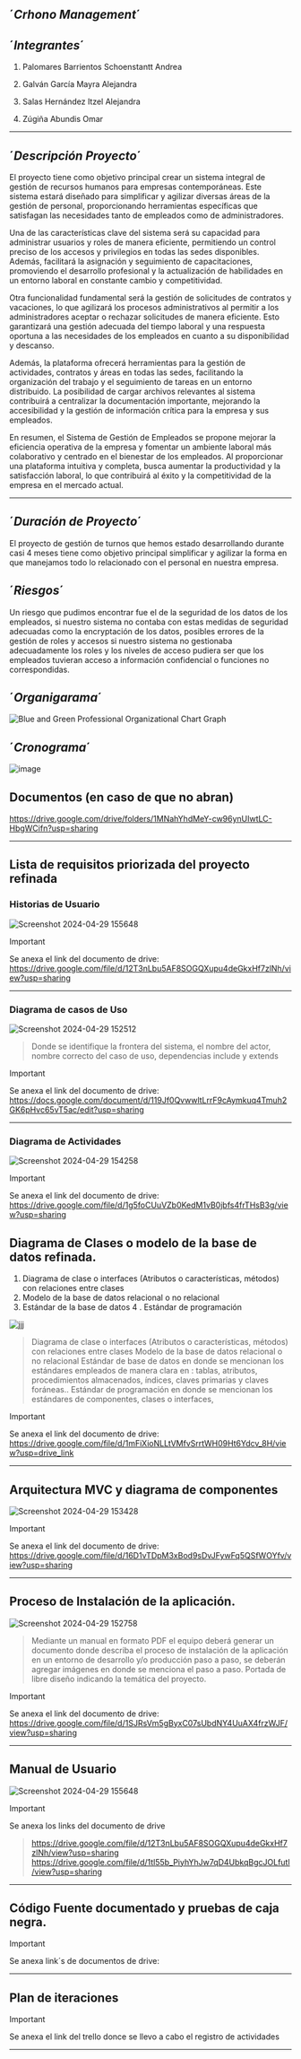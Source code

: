 ´*Crhono Management*´
--------------------------------------------------------------------

´*Integrantes*´
---------------------------------------------------------------
1. Palomares Barrientos Schoenstantt Andrea 

2. Galván García Mayra Alejandra

3. Salas Hernández Itzel Alejandra 

4. Zúgiña Abundis Omar



------------------------------------------------------------------------------------------------------
´*Descripción Proyecto*´
--------------------------


El proyecto tiene como objetivo principal crear un sistema integral de gestión de recursos humanos para empresas contemporáneas. Este sistema estará diseñado para simplificar y agilizar diversas áreas de la gestión de personal, proporcionando herramientas específicas que satisfagan las necesidades tanto de empleados como de administradores.

Una de las características clave del sistema será su capacidad para administrar usuarios y roles de manera eficiente, permitiendo un control preciso de los accesos y privilegios en todas las sedes disponibles. Además, facilitará la asignación y seguimiento de capacitaciones, promoviendo el desarrollo profesional y la actualización de habilidades en un entorno laboral en constante cambio y competitividad.

Otra funcionalidad fundamental será la gestión de solicitudes de contratos y vacaciones, lo que agilizará los procesos administrativos al permitir a los administradores aceptar o rechazar solicitudes de manera eficiente. Esto garantizará una gestión adecuada del tiempo laboral y una respuesta oportuna a las necesidades de los empleados en cuanto a su disponibilidad y descanso.

Además, la plataforma ofrecerá herramientas para la gestión de actividades, contratos y áreas en todas las sedes, facilitando la organización del trabajo y el seguimiento de tareas en un entorno distribuido. La posibilidad de cargar archivos relevantes al sistema contribuirá a centralizar la documentación importante, mejorando la accesibilidad y la gestión de información crítica para la empresa y sus empleados.

En resumen, el Sistema de Gestión de Empleados se propone mejorar la eficiencia operativa de la empresa y fomentar un ambiente laboral más colaborativo y centrado en el bienestar de los empleados. Al proporcionar una plataforma intuitiva y completa, busca aumentar la productividad y la satisfacción laboral, lo que contribuirá al éxito y la competitividad de la empresa en el mercado actual.

-----------------------------
´*Duración de Proyecto*´
---------------------------
El proyecto de gestión de turnos que hemos estado desarrollando durante casi 4 meses tiene como objetivo principal simplificar y agilizar la forma en que manejamos todo lo relacionado con el personal en nuestra empresa.

´*Riesgos*´
-------------
Un riesgo que pudimos encontrar fue el de la seguridad de los datos de los empleados, si nuestro sistema no contaba con estas medidas de seguridad adecuadas como la encryptación de los datos, posibles errores de la gestión de roles y accesos si nuestro sistema no gestionaba adecuadamente los roles y los niveles de acceso pudiera ser que los empleados tuvieran acceso a información confidencial o funciones no correspondidas. 

´*Organigarama*´
-------------------------
![Blue and Green Professional Organizational Chart Graph](https://github.com/Ale0515-GG/Integradora/assets/145499403/af10ee30-d59b-4fb0-b25c-1cc873980a71)

´*Cronograma*´
------------------------------------------------
![image](https://github.com/Ale0515-GG/Integradora/assets/145499403/a234735f-5ae6-4492-954b-bb47434a1212)

## Documentos (en caso de que no abran)
https://drive.google.com/drive/folders/1MNahYhdMeY-cw96ynUIwtLC-HbgWCifn?usp=sharing


----------------------------------------------------------------------------------------------------------------


## Lista de requisitos priorizada del proyecto refinada
### Historias de Usuario

![Screenshot 2024-04-29 155648](https://github.com/Ale0515-GG/Integradora/assets/116208731/7ad86f7e-9b15-4c2d-b64e-621bae2522f8)


> [!IMPORTANT]
> Se anexa el link del documento de drive:
> https://drive.google.com/file/d/12T3nLbu5AF8SOGQXupu4deGkxHf7zlNh/view?usp=sharing

-----------------------------------------------------------------------------------------------------------------------

### Diagrama de casos de Uso


![Screenshot 2024-04-29 152512](https://github.com/Ale0515-GG/Integradora/assets/116208731/7defb9da-bfe2-4502-8321-1a8204ee68b9)

> Donde se identifique la frontera del sistema, el
nombre del actor, nombre correcto del caso de uso, dependencias include y
extends


> [!IMPORTANT]
> Se anexa el link del documento de drive:
> https://docs.google.com/document/d/119Jf0QvwwltLrrF9cAymkuq4Tmuh2GK6pHvc65vT5ac/edit?usp=sharing

--------------------------------------------------------------------------------------------------------------------
### Diagrama de Actividades

![Screenshot 2024-04-29 154258](https://github.com/Ale0515-GG/Integradora/assets/116208731/f988d683-6c47-4294-a114-0c1516a9f244)


> [!IMPORTANT]
> Se anexa el link del documento de drive:
> https://drive.google.com/file/d/1g5foCUuVZb0KedM1vB0jbfs4frTHsB3g/view?usp=sharing


## Diagrama de Clases o modelo de la base de datos refinada. 

1. Diagrama de clase o interfaces (Atributos o características, métodos) con relaciones entre clases
2. Modelo de la base de datos relacional o no relacional
3. Estándar de la base de datos
4 . Estándar de programación
   
![jjj](https://github.com/Ale0515-GG/Integradora/assets/116208731/514d95d5-445f-4e1e-b43e-55e3d634cb66)


> Diagrama de clase o interfaces (Atributos o características, métodos) con relaciones entre
clases
Modelo de la base de datos relacional o no relacional
Estándar de base de datos en donde se mencionan los estándares empleados de manera
clara en : tablas, atributos, procedimientos almacenados, índices, claves primarias y
claves foráneas..
Estándar de programación en donde se mencionan los estándares de componentes, clases
o interfaces,

> [!IMPORTANT]
> Se anexa el link del documento de drive:
https://drive.google.com/file/d/1mFiXioNLLtVMfvSrrtWH09Ht6Ydcv_8H/view?usp=drive_link


--------------------------------------------------------------------------------------------------------------------------------------------------------------


## Arquitectura MVC y diagrama de componentes
![Screenshot 2024-04-29 153428](https://github.com/Ale0515-GG/Integradora/assets/116208731/ac40637b-3a8e-4b08-a5bc-112e06742161)



> [!IMPORTANT]
> Se anexa el link del documento de drive:
> https://drive.google.com/file/d/16D1vTDpM3xBod9sDvJFywFq5QSfWOYfv/view?usp=sharing

-------------------------------------------------------------------------------------------------------------------------------------

## Proceso de Instalación de la aplicación.

![Screenshot 2024-04-29 152758](https://github.com/Ale0515-GG/Integradora/assets/116208731/0e394219-505f-4d55-83ff-eccb681030fb)

> Mediante un manual en formato PDF el equipo deberá generar un documento donde
describa el proceso de instalación de la aplicación en un entorno de desarrollo y/o
producción paso a paso, se deberán agregar imágenes en donde se menciona el paso a
paso.
Portada de libre diseño indicando la temática del proyecto.


> [!IMPORTANT]
> Se anexa el link del documento de drive:
> https://drive.google.com/file/d/1SJRsVm5gByxC07sUbdNY4UuAX4frzWJF/view?usp=sharing


-----------------------------------------------------------------------------------------------------------------------------
## Manual de Usuario
![Screenshot 2024-04-29 155648](https://github.com/Ale0515-GG/Integradora/assets/116208731/4305f86e-72a3-4431-aa7c-8527facf2292)


> [!IMPORTANT]
> Se anexa los links del documento de drive
> > https://drive.google.com/file/d/12T3nLbu5AF8SOGQXupu4deGkxHf7zlNh/view?usp=sharing
> > https://drive.google.com/file/d/1tl55b_PiyhYhJw7qD4UbkqBgcJOLfutl/view?usp=sharing


--------------------------------------------------------------------------------------------------------------------------

## Código Fuente documentado y pruebas de caja negra.

> [!IMPORTANT]
> Se anexa link´s de documentos de drive:


-------------------------------------------------------------------------------------------------------------------------

## Plan de iteraciones
> [!IMPORTANT]
> Se anexa el link del trello donce se llevo a cabo el registro de actividades


--------------------------------------------------------------------------------------------------------------
